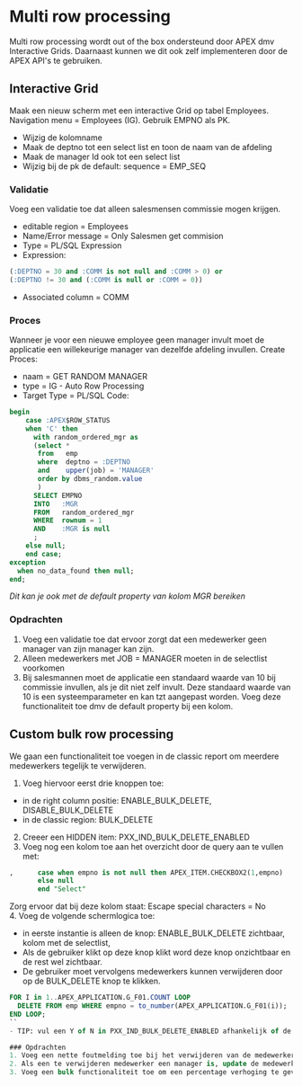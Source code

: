 # Multi row processing
Multi row processing wordt out of the box ondersteund door APEX dmv Interactive Grids. Daarnaast kunnen we dit ook zelf implementeren door de APEX API's te gebruiken.

## Interactive Grid
Maak een nieuw scherm met een interactive Grid op tabel Employees. Navigation menu = Employees (IG). Gebruik EMPNO als PK.</br>
- Wijzig de kolomname
- Maak de deptno tot een select list en toon de naam van de afdeling
- Maak de manager Id ook tot een select list
- Wijzig bij de pk de default: sequence = EMP_SEQ

### Validatie
Voeg een validatie toe dat alleen salesmensen commissie mogen krijgen.
- editable region = Employees
- Name/Error message = Only Salesmen get commision
- Type = PL/SQL Expression
- Expression:
```SQL
(:DEPTNO = 30 and :COMM is not null and :COMM > 0) or
(:DEPTNO != 30 and (:COMM is null or :COMM = 0))
```
- Associated column = COMM

### Proces
Wanneer je voor een nieuwe employee geen manager invult moet de applicatie een willekeurige manager van dezelfde afdeling invullen.
Create Proces:
- naam = GET RANDOM MANAGER
- type = IG - Auto Row Processing
- Target Type = PL/SQL Code:
```SQL
begin
    case :APEX$ROW_STATUS
    when 'C' then
      with random_ordered_mgr as
      (select *
       from   emp
       where  deptno = :DEPTNO
       and    upper(job) = 'MANAGER'
       order by dbms_random.value
       )
      SELECT EMPNO
      INTO   :MGR
      FROM   random_ordered_mgr
      WHERE  rownum = 1
      AND    :MGR is null
      ;
    else null;
    end case;
exception
  when no_data_found then null;
end;
```
*Dit kan je ook met de default property van kolom MGR bereiken*


### Opdrachten
1. Voeg een validatie toe dat ervoor zorgt dat een medewerker geen manager van zijn manager kan zijn.
2. Alleen medewerkers met JOB = MANAGER moeten in de selectlist voorkomen
3. Bij salesmannen moet de applicatie een standaard waarde van 10 bij commissie invullen, als je dit niet zelf invult. Deze standaard waarde van 10 is een systeemparameter en kan tzt aangepast worden. Voeg deze functionaliteit toe dmv de default property bij een kolom.

## Custom bulk row processing
We gaan een functionaliteit toe voegen in de classic report om meerdere medewerkers tegelijk te verwijderen.</br>
1. Voeg hiervoor eerst drie knoppen toe:
- in de right column positie: ENABLE_BULK_DELETE, DISABLE_BULK_DELETE
- in de classic region: BULK_DELETE
2. Creeer een HIDDEN item: PXX_IND_BULK_DELETE_ENABLED
3. Voeg nog een kolom toe aan het overzicht door de query aan te vullen met:
```SQL
,      case when empno is not null then APEX_ITEM.CHECKBOX2(1,empno)
       else null
       end "Select"
```
Zorg ervoor dat bij deze kolom staat: Escape special characters = No
</br>
4. Voeg de volgende schermlogica toe: 
  - in eerste instantie is alleen de knop: ENABLE_BULK_DELETE zichtbaar, kolom met de selectlist, 
  - Als de gebruiker klikt op deze knop klikt word deze knop onzichtbaar en de rest wel zichtbaar.
  - De gebruiker moet vervolgens medewerkers kunnen verwijderen door op de BULK_DELETE knop te klikken.
  ```SQL
  FOR I in 1..APEX_APPLICATION.G_F01.COUNT LOOP
    DELETE FROM emp WHERE empno = to_number(APEX_APPLICATION.G_F01(i));
END LOOP;
  ``
  - TIP: vul een Y of N in PXX_IND_BULK_DELETE_ENABLED afhankelijk of de functionaliteit wel of niet enabled is. Gebruik ook de default waarde in de IND item

### Opdrachten
1. Voeg een nette foutmelding toe bij het verwijderen van de medewerkers.
2. Als een te verwijderen medewerker een manager is, update de medewerker van wie hij een manager is, geef hem een willekeurige manager van dezelfde afdeling, indien beschikbaar en verwijder dan de manager. (geen FK problemen)
3. Voeg een bulk functionaliteit toe om een percentage verhoging te geven. De gebruiker moet het percentage ergens kunnen invullen. Dit percentage mag niet lager dan 100% zijn.
